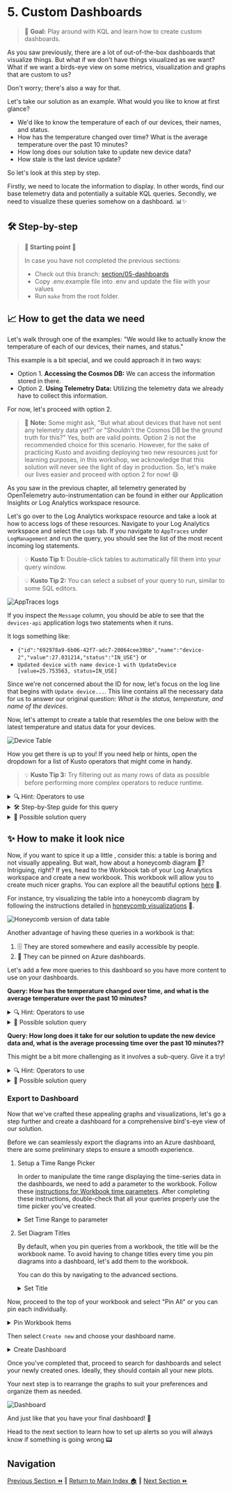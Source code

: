 # 5. Custom Dashboards

> 🎯 **Goal:** Play around with KQL and learn how to create custom dashboards.

As you saw previously, there are a lot of out-of-the-box dashboards that visualize things. But what if we don't have things visualized as we want? What if we want a birds-eye view on some metrics, visualization and graphs that are custom to us?

Don't worry; there's also a way for that.

Let's take our solution as an example. What would you like to know at first glance?

- We'd like to know the temperature of each of our devices, their names, and status.
- How has the temperature changed over time? What is the average temperature over the past 10 minutes?
- How long does our solution take to update new device data?
- How stale is the last device update?

So let's look at this step by step.

Firstly, we need to locate the information to display. In other words, find our base telemetry data and potentially a suitable KQL queries.
Secondly, we need to visualize these queries somehow on a dashboard. 📊✨

## 🛠️ Step-by-step

> **📌 Starting point 📌**
>
> In case you have not completed the previous sections:
> - Check out this branch: [section/05-dashboards](https://github.com/observability-lab-cse/observability-lab/tree/section/05-dashboards)
> - Copy .env.example file into .env and update the file with your values
> - Run `make` from the root folder.

## 📈 How to get the data we need

Let's walk through one of the examples: "We would like to actually know the temperature of each of our devices, their names, and status."

This example is a bit special, and we could approach it in two ways:

- Option 1. **Accessing the Cosmos DB:** We can access the information stored in there.
- Option 2. **Using Telemetry Data:** Utilizing the telemetry data we already have to collect this information.

For now, let's proceed with option 2.

> 📝 **Note:** Some might ask, "But what about devices that have not sent any telemetry data yet?" or "Shouldn't the Cosmos DB be the ground truth for this?" Yes, both are valid points. Option 2 is not the recommended choice for this scenario. However, for the sake of practicing Kusto and avoiding deploying two new resources just for learning purposes, in this workshop, we acknowledge that this solution will never see the light of day in production. So, let's make our lives easier and proceed with option 2 for now! 😄

As you saw in the previous chapter, all telemetry generated by OpenTelemetry auto-instrumentation can be found in either our Application Insights or Log Analytics workspace resource.

Let's go over to the Log Analytics workspace resource and take a look at how to access logs of these resources.
Navigate to your Log Analytics workspace and select the `Logs` tab. If you navigate to `AppTraces` under `LogManagement` and run the query, you should see the list of the most recent incoming log statements.

> 💡 **Kusto Tip 1:** Double-click tables to automatically fill them into your query window.

> 💡 **Kusto Tip 2:** You can select a subset of your query to run, similar to some SQL editors.

![AppTraces logs](./images/LogAnalytics-logs.jpg)

If you inspect the `Message` column, you should be able to see that the `devices-api` application logs two statements when it runs.

It logs something like:

- `{"id":"692978a9-6b06-42f7-adc7-20064cee39bb","name":"device-2","value":27.031214,"status":"IN_USE"}`
  or
- `Updated device with name device-1 with UpdateDevice [value=25.753563, status=IN_USE]`

Since we're not concerned about the ID for now, let's focus on the log line that begins with `Update device...`. This line contains all the necessary data for us to answer our original question: _What is the status, temperature, and name of the devices_.

Now, let's attempt to create a table that resembles the one below with the latest temperature and status data for your devices.

![Device Table](./images/device-table.jpg)

How you get there is up to you! If you need help or hints, open the dropdown for a list of Kusto operators that might come in handy.

> 💡 **Kusto Tip 3:** Try filtering out as many rows of data as possible before performing more complex operators to reduce runtime.

<details markdown="1">
<summary> 🔍 Hint: Operators to use</summary>

Here are some operations:

- [parse](https://learn.microsoft.com/en-us/azure/data-explorer/kusto/query/parseoperator)
- [where](https://learn.microsoft.com/en-us/azure/data-explorer/kusto/query/whereoperator)
- [summarize](https://learn.microsoft.com/en-us/azure/data-explorer/kusto/query/summarizeoperator)
- [project](https://learn.microsoft.com/en-us/azure/data-explorer/kusto/query/projectoperator)

</details>

<details markdown="1">
<summary> 🛠️ Step-by-Step guide for this query</summary>

### Step-by-step

If you are, however, unfamiliar with Kusto and already feel lost, not to worry! Open the section below to get a step-by-step guide through this and some additional help.

Else, welcome to the step-by-step guide into your first Kusto query!

So, key things you need to know about a KQL query:

1. Your query should start with a table or dataset.
2. Your operations are separated by a pipe `|`.
3. If you use variables in the query editor, ensure there are no empty lines, and all variable assignments end with a semicolon `;`.

Following these three steps, you should be mostly good, although the query editor is known for cryptic error messages.

Now let's start with the actual query.

#### 1. Prepare data

First, we would like to extend our existing data table with three new columns: `temp`, `status`, and `deviceName`. This can be achieved by using the `parse` operator.

```kql
AppTraces
| parse Message with "Updated device with name " deviceName: string " with UpdateDevice [value=" temp: real ", status=" status: string "]"
```

Some of you might now realize that this might not be the most effective way to do this and could cause a lot of empty fields in the three new columns. By adding a filter before parsing, we can ensure that only the rows we care about are parsed.

```kql
AppTraces
| where Message startswith "Updated device with name"
| parse Message with "Updated device with name " deviceName: string " with UpdateDevice [value=" temp: real ", status=" status: string "]"
```

> Kusto Tip 4: When filtering, you have multiple options, e.g., `startswith`, `contains`, `has`, etc. Some are more efficient than others, especially for large data. Check this handy guide on how to optimize your query: [Best practices for Kusto Query Language queries](https://learn.microsoft.com/en-us/azure/data-explorer/kusto/query/best-practices)

#### 2. Get one dataset for each device

Now that we have each temperature change in our resulting table, we only care about the latest for each device. To achieve this, KQL has a handy operator called `summarize`. It allows you to aggregate your input given an aggregation function by group expressions.

In our case, we want to aggregate the latest values for each device name we have. Using the `arg_max(TimeGenerated,*)` aggregation function and selecting `deviceName` as our group expression:

```kql
AppTraces
| where Message startswith "Updated device with name"
| parse Message with "Updated device with name " deviceName: string " with UpdateDevice [value=" temp: real ", status=" status: string "]"
| summarize arg_max(TimeGenerated, *) by deviceName
```

#### 3. Clean up

We're nearly there! Our table looks rather cluttered with information we don't really care about. To clean this up, you can use the `project` operator and define the columns we want to keep.
Add the below line to your query and you are done.

```kql
| project deviceName, status, temp
```

</details>

<details markdown="1">
<summary> 🔦 Possible solution query</summary>

```kql
AppTraces
| where Message startswith "Updated device with name"
| parse Message with "Updated device with name " deviceName: string " with UpdateDevice [value=" temp: real ", status=" status: string "]"
| summarize arg_max(TimeGenerated, *) by deviceName
| project deviceName, status, temp
```

</details>

## ✨ How to make it look nice

Now, if you want to spice it up a little , consider this: a table is boring and not visually appealing.
 But wait, how about a honeycomb diagram 🍯? Intriguing, right?
If yes, head to the Workbook tab of your Log Analytics workspace and create a new workbook. This workbook will allow you to create much nicer graphs. You can explore all the beautiful options [here](https://learn.microsoft.com/en-us/azure/azure-monitor/visualize/workbooks-visualizations) 🎨.

For instance, try visualizing the table into a honeycomb diagram by following the instructions detailed in [honeycomb visualizations](https://learn.microsoft.com/en-us/azure/azure-monitor/visualize/workbooks-honey-comb) 🐝.

![Honeycomb version of data table](./images/honeycomb-data-table.jpg)

Another advantage of having these queries in a workbook is that:

1. 🗄️ They are stored somewhere and easily accessible by people.
2. 📌 They can be pinned on Azure dashboards.

Let's add a few more queries to this dashboard so you have more content to use on your dashboards.

**Query: How has the temperature changed over time, and what is the average temperature over the past 10 minutes?**

<details markdown="1">
<summary> 🔍 Hint: Operators to use</summary>

Here are some operations:

- [parse](https://learn.microsoft.com/en-us/azure/data-explorer/kusto/query/parseoperator)
- [where](https://learn.microsoft.com/en-us/azure/data-explorer/kusto/query/whereoperator)
- [summarize](https://learn.microsoft.com/en-us/azure/data-explorer/kusto/query/summarizeoperator)
- [project](https://learn.microsoft.com/en-us/azure/data-explorer/kusto/query/projectoperator)
- [sort](https://learn.microsoft.com/en-us/azure/data-explorer/kusto/query/sort-operator) -[take](https://learn.microsoft.com/en-us/azure/data-explorer/kusto/query/takeoperator)

</details>

<details markdown="1">
<summary> 🔦 Possible solution query</summary>

```kql
AppTraces
| where Message startswith "Updated device with name"
| parse Message with "Updated device with name " deviceName: string " with UpdateDevice [value=" temp: real ", status=" status: string "]"
| project TimeGenerated, deviceName, temp
| summarize Temperature=avg(temp) by bin(TimeGenerated, 10m), deviceName
```

```kql
AppTraces
| where Message startswith "Updated device with name"
| parse Message with "Updated device with name " deviceName: string " with UpdateDevice [value=" temp: real ", status=" status: string "]"
| project TimeGenerated, deviceName, temp
| summarize Temperature=avg(temp) by bin(TimeGenerated, 10m)
| sort by TimeGenerated desc
| take 1
```

</details>

**Query: How long does it take for our solution to update the new device data and, what is the average processing time over the past 10 minutes??**

This might be a bit more challenging as it involves a sub-query. Give it a try!

<details markdown="1">
<summary> 🔍 Hint: Operators to use</summary>

Here are some operations:

- [parse](https://learn.microsoft.com/en-us/azure/data-explorer/kusto/query/parseoperator)
- [where](https://learn.microsoft.com/en-us/azure/data-explorer/kusto/query/whereoperator)
- [summarize](https://learn.microsoft.com/en-us/azure/data-explorer/kusto/query/summarizeoperator)
- [project](https://learn.microsoft.com/en-us/azure/data-explorer/kusto/query/projectoperator)
- [sort](https://learn.microsoft.com/en-us/azure/data-explorer/kusto/query/sort-operator)
- [take](https://learn.microsoft.com/en-us/azure/data-explorer/kusto/query/takeoperator)
- [partition](https://learn.microsoft.com/en-us/azure/data-explorer/kusto/query/partitionoperator)
- [extend](https://learn.microsoft.com/en-us/azure/data-explorer/kusto/query/extendoperator)

</details>

<details markdown="1">
<summary>🔦 Possible solution query</summary>

```kql
AppTraces
| where isnotempty(OperationId)
| extend startTime = iif(Message startswith "Received event", TimeGenerated, datetime(null))
| extend endTime = iif(AppRoleName == "devices-api", TimeGenerated, datetime(null))
| partition hint.strategy=native by OperationId (
    summarize startTime = take_any(startTime), endTime = take_any(endTime) by OperationId
    )
| where isnotempty(startTime) and isnotempty(endTime)
| extend delta = (endTime - startTime) / 1s
| project startTime, delta
| summarize avg(delta) by bin(startTime,10m)
| render timechart
```

```kql
AppTraces
| where isnotempty(OperationId)
| extend startTime = iif(Message startswith "Received event", TimeGenerated, datetime(null))
| extend endTime = iif(AppRoleName == "devices-api", TimeGenerated, datetime(null))
| partition hint.strategy=native by OperationId (
    summarize startTime = take_any(startTime), endTime = take_any(endTime) by OperationId
    )
| where isnotempty(startTime) and isnotempty(endTime)
| extend delta = (endTime - startTime) / 1s
| project startTime, delta
| summarize avg(delta) by bin(startTime,10m)
| sort by startTime desc
| take 1
```

</details>

### Export to Dashboard

Now that we've crafted these appealing graphs and visualizations, let's go a step further and create a dashboard for a comprehensive bird's-eye view of our solution.

Before we can seamlessly export the diagrams into an Azure dashboard, there are some preliminary steps to ensure a smooth experience.

1. Setup a Time Range Picker

    In order to manipulate the time range displaying the time-series data in the dashboards, we need to add a parameter to the workbook. Follow these [instructions for Workbook time parameters](https://learn.microsoft.com/en-us/azure/azure-monitor/visualize/workbooks-time). After completing these instructions, double-check that all your queries properly use the time picker you've created.

    <details markdown="1">
    <summary>Set Time Range to parameter</summary>

    ![Time Range](./images/Workbook-timerange.jpg)

    </details>

2. Set Diagram Titles

    By default, when you pin queries from a workbook, the title will be the workbook name. To avoid having to change titles every time you pin diagrams into a dashboard, let's add them to the workbook.

    You can do this by navigating to the advanced sections.

    <details markdown="1">
    <summary>Set Title</summary>

    ![Titel](./images/Workbook-titel.jpg)

    </details>

Now, proceed to the top of your workbook and select "Pin All" or you can pin each individually.

<details markdown="1">
<summary>Pin Workbook Items</summary>

![Pin diagrams](./images/Workbook-pin.jpg)

</details>

Then select `Create new` and choose your dashboard name.

<details markdown="1">
<summary>Create Dashboard</summary>

![Pin diagrams](./images/Workbook-create-dashboard.jpg)

</details>

Once you've completed that, proceed to search for dashboards and select your newly created ones. Ideally, they should contain all your new plots.

Your next step is to rearrange the graphs to suit your preferences and organize them as needed.

![Dashboard](./images/Dashboard.jpg)

And just like that you have your final dashboard! 🥳

Head to the next section to learn how to set up alerts so you will always know if something is going wrong 📟

## Navigation

[Previous Section ⏪](../04-visualization/README.md) ‖ [Return to Main Index 🏠](../README.md) ‖
[Next Section ⏩️](../06-alert/README.md)
